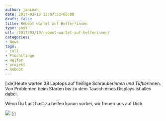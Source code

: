 ```yaml
---
author: janinah
date: 2017-03-19 13:07:53+00:00
draft: false
title: Reboot wartet auf Helfer*innen
type: post
url: /2017/03/19/reboot-wartet-auf-helferinnen/
categories:
- News
tags:
- call
- Flüchtlinge
- Helfer
- projekt
- Reboot
---
```


[:de]Heute warten 38 Laptops auf fleißige Schrauber*innen und Tüftler*innen. Von Problemen beim Starten bis zu dem Tausch eines Displays ist alles dabei.

Wenn Du Lust hast zu helfen komm vorbei, wir freuen uns auf Dich.

![](https://www.fablab-neckar-alb.org/wp-content/uploads/2017/02/wp-image-1724016237jpg-768x1024.jpg)
[:]
